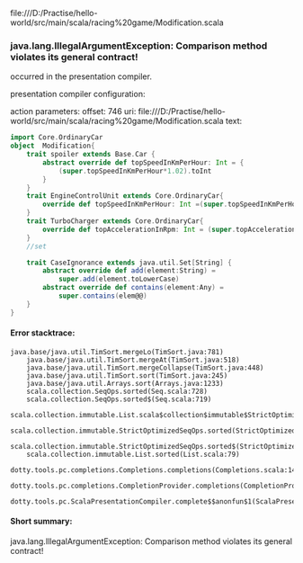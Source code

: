 file:///D:/Practise/hello-world/src/main/scala/racing%20game/Modification.scala
### java.lang.IllegalArgumentException: Comparison method violates its general contract!

occurred in the presentation compiler.

presentation compiler configuration:


action parameters:
offset: 746
uri: file:///D:/Practise/hello-world/src/main/scala/racing%20game/Modification.scala
text:
```scala
import Core.OrdinaryCar
object  Modification{
    trait spoiler extends Base.Car {
        abstract override def topSpeedInKmPerHour: Int = {
            (super.topSpeedInKmPerHour*1.02).toInt
        }
    }
    trait EngineControlUnit extends Core.OrdinaryCar{
        override def topSpeedInKmPerHour: Int =(super.topSpeedInKmPerHour*1.5).toInt
    }
    trait TurboCharger extends Core.OrdinaryCar{
        override def topAccelerationInRpm: Int = (super.topAccelerationInRpm*1.25).toInt
    }
    //set

    trait CaseIgnorance extends java.util.Set[String] {
        abstract override def add(element:String) = 
            super.add(element.toLowerCase)
        abstract override def contains(element:Any) =
            super.contains(elem@@)
    }
}

```



#### Error stacktrace:

```
java.base/java.util.TimSort.mergeLo(TimSort.java:781)
	java.base/java.util.TimSort.mergeAt(TimSort.java:518)
	java.base/java.util.TimSort.mergeCollapse(TimSort.java:448)
	java.base/java.util.TimSort.sort(TimSort.java:245)
	java.base/java.util.Arrays.sort(Arrays.java:1233)
	scala.collection.SeqOps.sorted(Seq.scala:728)
	scala.collection.SeqOps.sorted$(Seq.scala:719)
	scala.collection.immutable.List.scala$collection$immutable$StrictOptimizedSeqOps$$super$sorted(List.scala:79)
	scala.collection.immutable.StrictOptimizedSeqOps.sorted(StrictOptimizedSeqOps.scala:78)
	scala.collection.immutable.StrictOptimizedSeqOps.sorted$(StrictOptimizedSeqOps.scala:78)
	scala.collection.immutable.List.sorted(List.scala:79)
	dotty.tools.pc.completions.Completions.completions(Completions.scala:140)
	dotty.tools.pc.completions.CompletionProvider.completions(CompletionProvider.scala:90)
	dotty.tools.pc.ScalaPresentationCompiler.complete$$anonfun$1(ScalaPresentationCompiler.scala:146)
```
#### Short summary: 

java.lang.IllegalArgumentException: Comparison method violates its general contract!
